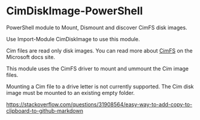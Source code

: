 # CimDiskImage-PowerShell

PowerShell module to Mount, Dismount and discover CimFS disk images.

Use Import-Module CimDiskImage to use this module.

Cim files are read only disk images. You can read more about [CimFS](https://docs.microsoft.com/windows/win32/api/_cimfs/) on the Microsoft docs site.

This module uses the CimFS driver to mount and ummount the Cim image files.

Mounting a Cim file to a drive letter is not currently supported.  The Cim disk image must be mounted to an existing empty folder.

https://stackoverflow.com/questions/31908564/easy-way-to-add-copy-to-clipboard-to-github-markdown